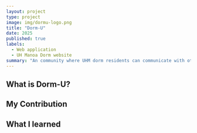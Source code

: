 ```yaml
---
layout: project
type: project
image: img/dormu-logo.png
title: "Dorm-U"
date: 2025
published: true
labels:
  - Web application
  - UH Manoa Dorm website
summary: "An community where UHM dorm residents can communicate with others and their resident assistant"
---
```


## What is Dorm-U?

## My Contribution

## What I learned
